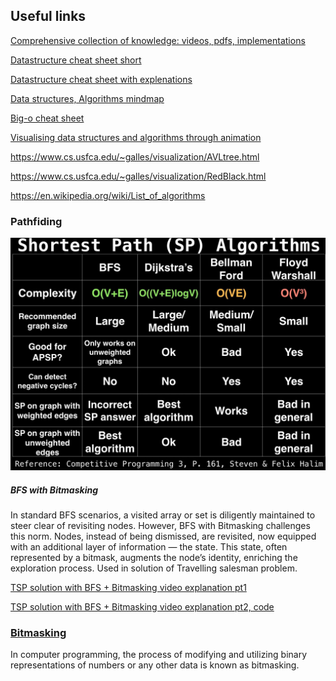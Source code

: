 ## Useful links

[Comprehensive collection of knowledge: videos, pdfs, implementations](https://github.com/williamfiset/Algorithms)

[Datastructure cheat sheet short](https://www.interviewcake.com/data-structures-reference)

[Datastructure cheat sheet with explenations](https://zerotomastery.io/cheatsheets/data-structures-and-algorithms-cheat-sheet/)

[Data structures, Algorithms mindmap](https://coggle.it/diagram/W5E5tqYlrXvFJPsq/t/master-the-interview-click-here-for-course-link/c25f98c73a03f5b1107cd0e2f4bce29c9d78e31655e55cb0b785d56f0036c9d1)

[Big-o cheat sheet](https://www.bigocheatsheet.com/)

[Visualising data structures and algorithms through animation](https://visualgo.net/en)

https://www.cs.usfca.edu/~galles/visualization/AVLtree.html

https://www.cs.usfca.edu/~galles/visualization/RedBlack.html

https://en.wikipedia.org/wiki/List_of_algorithms

### Pathfiding

<img src="/misc/shortest_path_algorithms.jpg" width="600">

##### BFS with Bitmasking

In standard BFS scenarios, a visited array or set is diligently maintained to steer clear of revisiting nodes. However, BFS with Bitmasking challenges this norm. Nodes, instead of being dismissed, are revisited, now equipped with an additional layer of information — the state. This state, often represented by a bitmask, augments the node’s identity, enriching the exploration process. Used in solution of Travelling salesman problem.

[TSP solution with BFS + Bitmasking video explanation pt1](https://www.youtube.com/watch?v=cY4HiiFHO1o)

[TSP solution with BFS + Bitmasking video explanation pt2, code](https://www.youtube.com/watch?v=udEe7Cv3DqU)

### [Bitmasking](https://www.geeksforgeeks.org/what-is-bitmasking/)

In computer programming, the process of modifying and utilizing binary representations of numbers or any other data is known as bitmasking.
